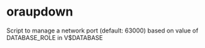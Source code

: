 # oraupdown
Script to manage a network port (default: 63000) based on value of DATABASE_ROLE in V$DATABASE
